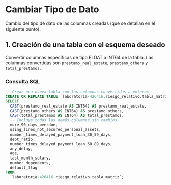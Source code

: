 # Cambiar Tipo de Dato

Cambio del tipo de dato de las columnas creadas (que se detallan en el siguiente punto).

## 1. Creación de una tabla con el esquema deseado

Convertir columnas específicas de tipo FLOAT a INT64 de la tabla. Las columnas convertidas son `prestamo_real_estate`, `prestamo_others` y `total_prestamos`.

### Consulta SQL

```sql
-- Crear una nueva tabla con las columnas convertidas a enteros
CREATE OR REPLACE TABLE `laboratoria-426416.riesgo_relativo.tabla_matriz_con_enteros` AS
SELECT
  CAST(prestamo_real_estate AS INT64) AS prestamo_real_estate,
  CAST(prestamo_others AS INT64) AS prestamo_others,
  CAST(total_prestamos AS INT64) AS total_prestamos,
  -- Incluye todas las demás columnas sin cambios
  more_90_days_overdue,
  using_lines_not_secured_personal_assets,
  number_times_delayed_payment_loan_30_59_days,
  debt_ratio,
  number_times_delayed_payment_loan_60_89_days,
  any_delay,
  age,
  last_month_salary,
  number_dependents,
  default_flag
FROM
  `laboratoria-426416.riesgo_relativo.tabla_matriz`;
